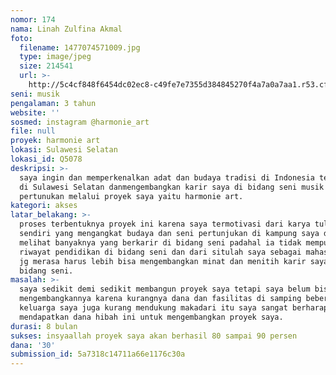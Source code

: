 ```yaml
---
nomor: 174
nama: Linah Zulfina Akmal
foto:
  filename: 1477074571009.jpg
  type: image/jpeg
  size: 214541
  url: >-
    http://5c4cf848f6454dc02ec8-c49fe7e7355d384845270f4a7a0a7aa1.r53.cf2.rackcdn.com/fe582433-3b0f-4acf-9651-a451fcf65a27/1477074571009.jpg
seni: musik
pengalaman: 3 tahun
website: ''
sosmed: instagram @harmonie_art
file: null
proyek: harmonie art
lokasi: Sulawesi Selatan
lokasi_id: Q5078
deskripsi: >-
  saya ingin dan memperkenalkan adat dan budaya tradisi di Indonesia terkhusus
  di Sulawesi Selatan danmengembangkan karir saya di bidang seni musik dan
  pertunukan melalui proyek saya yaitu harmonie art.
kategori: akses
latar_belakang: >-
  proses terbentuknya proyek ini karena saya termotivasi dari karya tulis saya
  sendiri yang mengangkat budaya dan seni pertunjukan di kampung saya dan saya
  melihat banyaknya yang berkarir di bidang seni padahal ia tidak mempunyai
  riwayat pendidikan di bidang seni dan dari situlah saya sebagai mahasiswa seni
  jg merasa harus lebih bisa mengembangkan minat dan menitih karir saya di
  bidang seni.
masalah: >-
  saya sedikit demi sedikit membangun proyek saya tetapi saya belum bisa
  mengembangkannya karena kurangnya dana dan fasilitas di samping beberapa
  keluarga saya juga kurang mendukung makadari itu saya sangat berharap bisa
  mendapatkan dana hibah ini untuk mengembangkan proyek saya.
durasi: 8 bulan
sukses: insyaallah proyek saya akan berhasil 80 sampai 90 persen
dana: '30'
submission_id: 5a7318c14711a66e1176c30a
---
```

